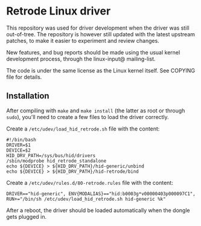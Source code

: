# Retrode Linux driver

This repository was used for driver development when the driver was 
still out-of-tree. The repository is however still updated with the 
latest upstream patches, to make it easier to experiment and review
changes.

New features, and bug reports should be made using the usual kernel
development process, through the linux-input@ mailing-list.

The code is under the same license as the Linux kernel itself. See 
COPYING file for details.

## Installation
After compiling with `make` and `make install` (the latter as root or through `sudo`),
you'll need to create a few files to load the driver correctly.

Create a `/etc/udev/load_hid_retrode.sh` file with the content:
```
#!/bin/bash
DRIVER=$1
DEVICE=$2
HID_DRV_PATH=/sys/bus/hid/drivers
/sbin/modprobe hid_retrode_standalone
echo ${DEVICE} > ${HID_DRV_PATH}/hid-generic/unbind
echo ${DEVICE} > ${HID_DRV_PATH}/hid-retrode/bind
```

Create a `/etc/udev/rules.d/80-retrode.rules` file with the content:
```
DRIVER=="hid-generic", ENV{MODALIAS}=="hid:b0003g*v00000403p000097C1", RUN+="/bin/sh /etc/udev/load_hid_retrode.sh hid-generic %k"
```

After a reboot, the driver should be loaded automatically when the dongle gets plugged in.
